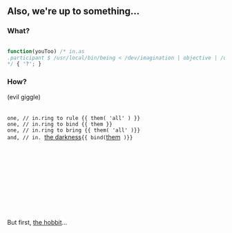 ## Also, we're up to something...

### What?

```javascript

function(youToo) /* in.as
.participant $ /usr/local/bin/being < /dev/imagination | objective | /usr/sbin/culture
*/ { '?'; }

```

### How?

(evil giggle)<br>
<br>
<br>
`one, // in.ring to rule {{ them( 'all' ) }}`<br>
`one, // in.ring to bind {{ them }}`<br>
`one, // in.ring to bring {{ them( 'all' )}}`<br>
`and, // in. `[the darkness](http://objective.black)` {{ bind( `[them](http://objective.blue)` )}}`<br>
<br>
<br>

<br>
<br>

<br>
<br>
<br>
<br>
<br>

But first, [the hobbit](http://www.the-hobbit.gov)...

